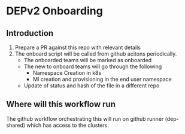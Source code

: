 # DEPv2 Onboarding


## Introduction

1. Prepare a PR against this repo with relevant details
2. The onboard script will be called from github acitons periodically. 
   - The onboarded teams will be marked as onboarded
   - The new to onboard teams will go through the following 
      - Namespace Creation in k8s
      - MI creation and provisioning in the end user namespace 
   - Update of status and hash of the file in a different repo


## Where will this workflow run
The github workflow orchestrating this will run on github runner (dep-shared) which has access to the clusters.
